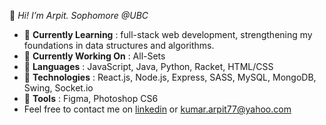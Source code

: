 👋 _Hi! I’m Arpit. Sophomore @UBC_

* 🌱 __Currently Learning__ : full-stack web development, strengthening my foundations in data structures and algorithms.
* 🔭 __Currently Working On__ : All-Sets
* 🚀 __Languages__ : JavaScript, Java, Python, Racket, HTML/CSS
* 💾 __Technologies__ : React.js, Node.js, Express, SASS, MySQL, MongoDB, Swing, Socket.io
* 🔨 __Tools__ : Figma, Photoshop CS6
* Feel free to contact me on [linkedin](https://www.linkedin.com/in/krarpit/ "Linkedin") or [kumar.arpit77@yahoo.com](mailto:kumar.arpit77@yahoo.com)
